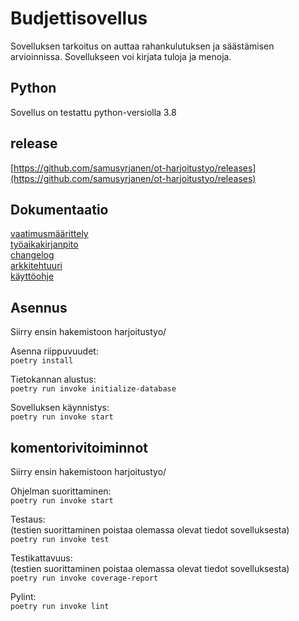 # Budjettisovellus

Sovelluksen tarkoitus on auttaa rahankulutuksen ja säästämisen arvioinnissa. Sovellukseen voi kirjata tuloja ja menoja.

## Python

Sovellus on testattu python-versiolla 3.8

## release

[https://github.com/samusyrjanen/ot-harjoitustyo/releases](https://github.com/samusyrjanen/ot-harjoitustyo/releases)

## Dokumentaatio

[vaatimusmäärittely](./harjoitustyo/dokumentaatio/vaatimusmaarittely.md)  
[työaikakirjanpito](./harjoitustyo/dokumentaatio/tyoaikakirjanpito.md)  
[changelog](./harjoitustyo/dokumentaatio/changelog.md)  
[arkkitehtuuri](./harjoitustyo/dokumentaatio/arkkitehtuuri.md)  
[käyttöohje](./harjoitustyo/dokumentaatio/kayttoohje.md)  

## Asennus

Siirry ensin hakemistoon harjoitustyo/  

Asenna riippuvuudet:  
`poetry install`  

Tietokannan alustus:  
`poetry run invoke initialize-database`

Sovelluksen käynnistys:  
`poetry run invoke start`

## komentorivitoiminnot

Siirry ensin hakemistoon harjoitustyo/  

Ohjelman suorittaminen:  
`poetry run invoke start`

Testaus:  
(testien suorittaminen poistaa olemassa olevat tiedot sovelluksesta)  
`poetry run invoke test`

Testikattavuus:  
(testien suorittaminen poistaa olemassa olevat tiedot sovelluksesta)  
`poetry run invoke coverage-report`  

Pylint:  
`poetry run invoke lint`